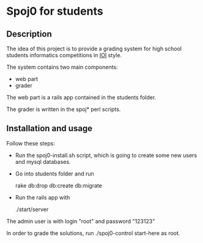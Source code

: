 Spoj0 for students
==================

Description
-----------

The idea of this project is to provide a grading system for high school students informatics competitions in [IOI][IOI] style.

The system contains two main components:
 * web part
 * grader
 
The web part is a rails app contained in the students folder.

The grader is written in the spoj* perl scripts.

Installation and usage
----------------------

Follow these steps:

* Run the spoj0-install.sh script, which is going to create some new users and mysql databases.

* Go into students folder and run

  rake db:drop db:create db:migrate
   
* Run the rails app with

  ./start/server
   
The admin user is with login "root" and password "123123"

In order to grade the solutions, run ./spoj0-control start-here as root.

[IOI]: http://olympiads.win.tue.nl/ioi/

